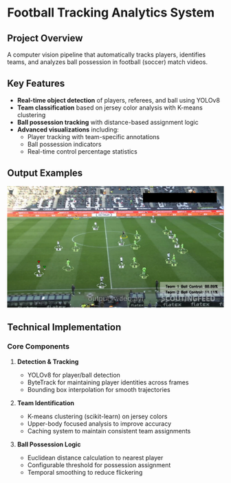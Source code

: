 # Football Tracking Analytics System

## Project Overview
A computer vision pipeline that automatically tracks players, identifies teams, and analyzes ball possession in football (soccer) match videos. 

## Key Features
- **Real-time object detection** of players, referees, and ball using YOLOv8
- **Team classification** based on jersey color analysis with K-means clustering
- **Ball possession tracking** with distance-based assignment logic
- **Advanced visualizations** including:
  - Player tracking with team-specific annotations
  - Ball possession indicators
  - Real-time control percentage statistics

## Output Examples
![Sample Output](img/output_img.png)

## Technical Implementation
### Core Components
1. **Detection & Tracking**
   - YOLOv8 for player/ball detection
   - ByteTrack for maintaining player identities across frames
   - Bounding box interpolation for smooth trajectories

2. **Team Identification**
   - K-means clustering (scikit-learn) on jersey colors
   - Upper-body focused analysis to improve accuracy
   - Caching system to maintain consistent team assignments

3. **Ball Possession Logic**
   - Euclidean distance calculation to nearest player
   - Configurable threshold for possession assignment
   - Temporal smoothing to reduce flickering



